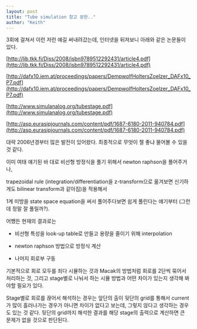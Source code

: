 ```yaml
---
layout: post
title: "Tube simulation 참고 문헌.."
author: "Keith"
---
```



3회에 걸쳐서 이런 저런 얘길 써내려갔는데, 인터넷을 뒤져보니 아래와 같은 논문들이 있다.




[http://lib.tkk.fi/Diss/2008/isbn9789512292431/article4.pdf](http://lib.tkk.fi/Diss/2008/isbn9789512292431/article4.pdf)


[http://dafx10.iem.at/proceedings/papers/DempwolfHoltersZoelzer_DAFx10_P7.pdf](http://dafx10.iem.at/proceedings/papers/DempwolfHoltersZoelzer_DAFx10_P7.pdf)


[http://www.simulanalog.org/tubestage.pdf](http://www.simulanalog.org/tubestage.pdf)


[http://asp.eurasipjournals.com/content/pdf/1687-6180-2011-940784.pdf](http://asp.eurasipjournals.com/content/pdf/1687-6180-2011-940784.pdf)





대략 2006년경부터 많은 발전이 있어왔다. 최종적으로 무엇이 젤 좋냐 물어볼 수 있을 것 같다.




이미 여태 얘기된 바 대로 비선형 방정식을 풀기 위해서 newton raphson을 풀어주거나,

trapezoidal rule (integration/differentiation을 z-transform으로 옮겨보면 신기하게도 bilinear transform과 같아짐)을 적용해서

1계 미방을 state space equation을 써서 풀어주다보면 쉽게 풀린다는 얘기부터 (그런데 정말 잘 풀릴까?).




어쨌든 현재의 결과로는 

- 비선형 특성을 look-up table로 만들고 용량을 줄이기 위해 interpolation

- newton raphson 방법으로 방정식 계산

- 나머지 회로부 구동




기본적으로 회로 모두를 죄다 시뮬하는 것과 Macak의 방법처럼 회로를 2단씩 묶어서 처리하는 것, 그리고 stage별로 나눠서 하는 시뮬 방법과 어떤 차이가 있는지 생각해 봐야할 필요가 있다. 




Stage별로 회로를 끊어서 해석하는 경우는 앞단의 출이 뒷단의 grid를 통해서 current가 많이 흘러나가는 경우가 아니면 차이가 없다고 보는데, 그렇지 않다고 생각하는 경우도 있는 것 같다. 뒷단의 grid까지 해석한 결과를 해당 stage의 출력으로 계산하면 큰 문제가 없을 것으로 판단된다.











